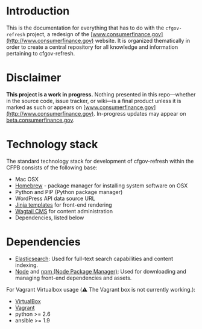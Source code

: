 # Introduction

This is the documentation for everything that has to do with the `cfgov-refresh` project, a redesign of the [www.consumerfinance.gov](http://www.consumerfinance.gov) website. It is organized thematically in order to create a central repository for all knowledge and information pertaining to cfgov-refresh.

# Disclaimer

**This project is a work in progress.** Nothing presented in this repo—whether in the source code, issue tracker, or wiki—is a final product unless it is marked as such or appears on [www.consumerfinance.gov](http://www.consumerfinance.gov). In-progress updates may appear on [beta.consumerfinance.gov](http://beta.consumerfinance.gov).

# Technology stack #

The standard technology stack for development of cfgov-refresh within the CFPB consists of the following base:

- Mac OSX
- [Homebrew](http://brew.sh) - package manager for installing system software on OSX
- Python and PIP (Python package manager)
- WordPress API data source URL
- [Jinja templates](http://jinja.pocoo.org) for front-end rendering
- [Wagtail CMS](https://wagtail.io) for content administration
- Dependencies, listed below

# Dependencies #

- [Elasticsearch](http://www.elasticsearch.org):
  Used for full-text search capabilities and content indexing.
- [Node](http://nodejs.org) and [npm (Node Package Manager)](https://www.npmjs.com):
  Used for downloading and managing front-end dependencies and assets.

For Vagrant Virtualbox usage (:warning: The Vagrant box is not currently working.):
- [VirtualBox](https://www.virtualbox.org)
- [Vagrant](https://www.vagrantup.com)
- python >=  2.6
- ansible >= 1.9
